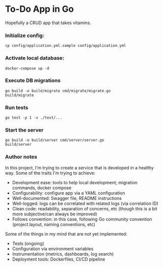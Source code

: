 # To-Do App in Go

Hopefully a CRUD app that takes vitamins.

### Initialize config:

```
cp config/application.yml.sample config/application.yml
```

### Activate local database:

```
docker-compose up -d
```

### Execute DB migrations

```
go build -o build/migrate cmd/migrate/migrate.go
build/migrate
```

### Run tests

```
go test -p 1 -v ./test/...
```

### Start the server

```
go build -o build/server cmd/server/server.go
build/server
```

### Author notes

In this project, I'm trying to create a service that is developed in a healthy way. Some of the traits I'm trying to achieve:
- Development ease: tools to help local development; migration commands, docker compose
- Configurability: configure app via a YAML configuration
- Well-documented: Swagger file, README instructions
- Well-logged: logs can be correlated with related logs (via correlation ID)
- Clean code: readability, separation of concerns, etc (though this is a bit more subjective/can always be improved)
- Follows convention: in this case, following Go community convention (project layout, naming conventions, etc)

Some of the things in my mind that are not yet implemented:
- Tests (ongoing)
- Configuration via environment variables
- Instrumentation (metrics, dashboards, log search)
- Deployment tools: Dockerfiles, CI/CD pipeline
